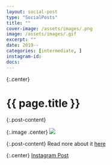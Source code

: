 ```yaml
---
layout: social-post
type: "SocialPosts"
title: ""
cover-image: /assets/images/.png
image: /assets/images/.gif
excerpt: ""
date: 2019--
categories: [intermediate, ]
instagram-id: 
docs: 
---
```

{:.center}
# {{ page.title }}

{:.post-content}

{:.image .center}
![]({{page.image}})

{:.post-content}
Read nore about it <a href="{{page.docs}}" target="_blank">here</a>

{:.center}
<a class="insta-link" href="https://www.instagram.com/p/{{page.instagram-id}}" target="_blank">Instagram Post</a>

